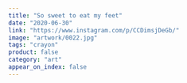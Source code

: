 ```yaml
---
title: "So sweet to eat my feet"
date: "2020-06-30"
link: "https://www.instagram.com/p/CCDimsjDeGb/"
image: "artwork/0022.jpg"
tags: "crayon"
product: false
category: "art"
appear_on_index: false
---
```


